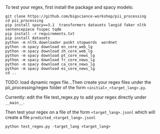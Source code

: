 To test your regex, first install the package and spacy models:
```
git clone https://github.com/bigscience-workshop/pii_processing
cd pii_processing
pip install spacy==3.1  transformers datasets langid faker nltk sentencepiece fsspec tqdm
pip install -r requirements.txt
pip install datasets
python -m nltk.downloader punkt stopwords  wordnet
python -m spacy download en_core_web_lg
python -m spacy download zh_core_web_lg
python -m spacy download pt_core_news_lg
python -m spacy download fr_core_news_lg
python -m spacy download ca_core_news_lg
python -m spacy download es_core_news_lg
cd ..
```

TODO: load dynamic regex file...Then create your regex files under the pii_processing/regex folder of the form ``<initial>_<target_lang>.py``.

Currently: edit the file test_regex.py to add your regex directly under ``__main__``.

Then test your regex on a file of the form ``<target_lang>.jsonl`` which will create a file ``predicted_<target_lang>.jsonl``

```
python test_regex.py -target_lang <target_lang>
```
